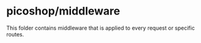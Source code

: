 # picoshop/middleware

This folder contains middleware that is applied to every request or specific routes.
